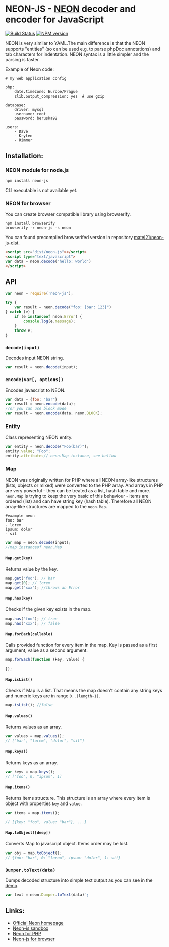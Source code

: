 NEON-JS - [NEON](http://ne-on.org/) decoder and encoder for JavaScript
=====================================================================

[![Build Status](https://travis-ci.org/matej21/neon-js.svg?branch=master)](https://travis-ci.org/matej21/neon-js)
[![NPM version](https://img.shields.io/npm/v/neon-js.svg)](https://www.npmjs.org/package/neon-js)

NEON is very similar to YAML.The main difference is that the NEON supports "entities"
(so can be used e.g. to parse phpDoc annotations) and tab characters for indentation.
NEON syntax is a little simpler and the parsing is faster.

Example of Neon code:

```
# my web application config

php:
	date.timezone: Europe/Prague
	zlib.output_compression: yes  # use gzip

database:
	driver: mysql
	username: root
	password: beruska92

users:
	- Dave
	- Kryten
	- Rimmer
```

Installation:
------------
### NEON module for node.js
```
npm install neon-js
```

CLI executable is not available yet.

### NEON for browser

You can create browser compatible library using browserify.
```
npm install browserify
browserify -r neon-js -s neon
```

You can found precompiled browserifed version in repository [matej21/neon-js-dist](https://github.com/matej21/neon-js-dist).

```html
<script src="dist/neon.js"></script>
<script type="text/javascript">
var data = neon.decode("hello: world")
</script>
```

API
---

```javascript
var neon = require('neon-js');

try {
	var result = neon.decode("foo: {bar: 123}")
} catch (e) {
	if (e instanceof neon.Error) {
		console.log(e.message);
	}
	throw e;
}
```

### `decode(input)`

Decodes input NEON string.

```javascript
var result = neon.decode(input);
```

### `encode(var[, options])`

Encodes javascript to NEON.

```javascript
var data = {foo: "bar"}
var result = neon.encode(data);
//or you can use block mode
var result = neon.encode(data, neon.BLOCK);
```

### Entity

Class representing NEON entity.

```javascript
var entity = neon.decode("Foo(bar)");
entity.value; "Foo";
entity.attributes// neon.Map instance, see bellow
```

### Map

NEON was originally written for PHP where all NEON array-like structures (lists, objects or mixed) were converted to the PHP array. And arrays in PHP are very powerful - they can be treated as a list, hash table and more. `neon.Map` is trying to keep the very basic of this behaviour - items are ordered (list) and can have string key (hash table). Therefore all NEON array-like structures are mapped to the `neon.Map`.

```
#example neon
foo: bar
- lorem
ipsum: dolor
- sit
```

```javascript
var map = neon.decode(input);
//map instanceof neon.Map
```

#### `Map.get(key)`

Returns value by the key.

```javascript
map.get("foo"); // bar
map.get(0); // lorem
map.get("xxx"); //throws an Error
```

#### `Map.has(key)`

Checks if the given key exists in the map.

```javascript
map.has("foo"); // true
map.has("xxx"); // false
```

#### `Map.forEach(callable)`

Calls provided function for every item in the map. Key is passed as a first argument, value as a second argument.

```javascript
map.forEach(function (key, value) {

});
```

#### `Map.isList()`

Checks if Map is a list. That means the map doesn't contain any string keys and numeric keys are in range `0..(length-1)`.

```javascript
map.isList(); //false
```

#### `Map.values()`

Returns values as an array.

```javascript
var values = map.values();
// ["bar", "lorem", "dolor", "sit"]
```

#### `Map.keys()`

Returns keys as an array.

```javascript
var keys = map.keys();
// ["foo", 0, "ipsum", 1]
```

#### `Map.items()`

Returns items structure. This structure is an array where every item is object with properties `key` and `value`.

```javascript
var items = map.items();

// [{key: "foo", value: "bar"}, ...]
```

#### `Map.toObject([deep])`

Converts Map to javascript object. Items order may be lost.
```javascript
var obj = map.toObject();
// {foo: "bar", 0: "lorem", ipsum: "dolor", 1: sit}
```

### `Dumper.toText(data)`

Dumps decoded structure into simple text output as you can see in the [demo](http://matej21.github.io/neon-js-dist/).

```javascript
var text = neon.Dumper.toText(data)`;
```


Links:
------
- [Official Neon homepage](http://ne-on.org)
- [Neon-js sandbox](http://matej21.github.io/neon-js-dist/)
- [Neon for PHP](https://github.com/nette/neon)
- [Neon-js for browser](http://www.github.com/matej21/neon-js-dist/)
